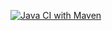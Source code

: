 [![Java CI with Maven](https://github.com/ValeriaBorisova/Group-Max/actions/workflows/maven.yml/badge.svg)](https://github.com/ValeriaBorisova/Group-Max/actions/workflows/maven.yml)
